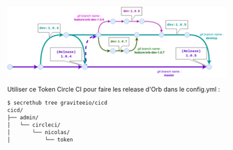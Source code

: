 


![schematics git workflow](./circleci-orb-cicd.png)


Utiliser ce Token Circle CI pour faire les release d'Orb dans le config.yml :

```bash
$ secrethub tree graviteeio/cicd
cicd/
├── admin/
│   └── circleci/
│       └── nicolas/
│           └── token

```
